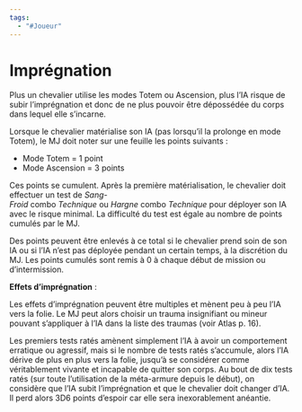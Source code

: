 ```yaml
---
tags:
  - "#Joueur"
---
```

# Imprégnation

Plus un chevalier utilise les modes Totem ou Ascension, plus l’IA risque de subir l’imprégnation et donc de ne plus pouvoir être dépossédée du corps dans lequel elle s’incarne.

Lorsque le chevalier matérialise son IA (pas lorsqu’il la prolonge en mode Totem), le MJ doit noter sur une feuille les points suivants :

- Mode Totem = 1 point
- Mode Ascension = 3 points

Ces points se cumulent. Après la première matérialisation, le chevalier doit effectuer un test de _Sang-Froid_ combo _Technique_ ou _Hargne_ combo _Technique_ pour déployer son IA avec le risque minimal. La difficulté du test est égale au nombre de points cumulés par le MJ.

Des points peuvent être enlevés à ce total si le chevalier prend soin de son IA ou si l’IA n’est pas déployée pendant un certain temps, à la discrétion du MJ. Les points cumulés sont remis à 0 à chaque début de mission ou d’intermission.

**Effets d’imprégnation** :

Les effets d’imprégnation peuvent être multiples et mènent peu à peu l’IA vers la folie. Le MJ peut alors choisir un trauma insignifiant ou mineur pouvant s’appliquer à l’IA dans la liste des traumas (voir Atlas p. 16).

Les premiers tests ratés amènent simplement l’IA à avoir un comportement erratique ou agressif, mais si le nombre de tests ratés s’accumule, alors l’IA dérive de plus en plus vers la folie, jusqu’à se considérer comme véritablement vivante et incapable de quitter son corps. Au bout de dix tests ratés (sur toute l’utilisation de la méta-armure depuis le début), on considère que l’IA subit l’imprégnation et que le chevalier doit changer d’IA. Il perd alors 3D6 points d’espoir car elle sera inexorablement anéantie.
